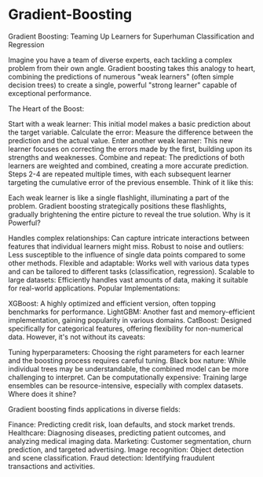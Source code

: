 # Gradient-Boosting
Gradient Boosting: Teaming Up Learners for Superhuman Classification and Regression

Imagine you have a team of diverse experts, each tackling a complex problem from their own angle. Gradient boosting takes this analogy to heart, combining the predictions of numerous "weak learners" (often simple decision trees) to create a single, powerful "strong learner" capable of exceptional performance.

The Heart of the Boost:

Start with a weak learner: This initial model makes a basic prediction about the target variable.
Calculate the error: Measure the difference between the prediction and the actual value.
Enter another weak learner: This new learner focuses on correcting the errors made by the first, building upon its strengths and weaknesses.
Combine and repeat: The predictions of both learners are weighted and combined, creating a more accurate prediction. Steps 2-4 are repeated multiple times, with each subsequent learner targeting the cumulative error of the previous ensemble.
Think of it like this:

Each weak learner is like a single flashlight, illuminating a part of the problem.
Gradient boosting strategically positions these flashlights, gradually brightening the entire picture to reveal the true solution.
Why is it Powerful?

Handles complex relationships: Can capture intricate interactions between features that individual learners might miss.
Robust to noise and outliers: Less susceptible to the influence of single data points compared to some other methods.
Flexible and adaptable: Works well with various data types and can be tailored to different tasks (classification, regression).
Scalable to large datasets: Efficiently handles vast amounts of data, making it suitable for real-world applications.
Popular Implementations:

XGBoost: A highly optimized and efficient version, often topping benchmarks for performance.
LightGBM: Another fast and memory-efficient implementation, gaining popularity in various domains.
CatBoost: Designed specifically for categorical features, offering flexibility for non-numerical data.
However, it's not without its caveats:

Tuning hyperparameters: Choosing the right parameters for each learner and the boosting process requires careful tuning.
Black box nature: While individual trees may be understandable, the combined model can be more challenging to interpret.
Can be computationally expensive: Training large ensembles can be resource-intensive, especially with complex datasets.
Where does it shine?

Gradient boosting finds applications in diverse fields:

Finance: Predicting credit risk, loan defaults, and stock market trends.
Healthcare: Diagnosing diseases, predicting patient outcomes, and analyzing medical imaging data.
Marketing: Customer segmentation, churn prediction, and targeted advertising.
Image recognition: Object detection and scene classification.
Fraud detection: Identifying fraudulent transactions and activities.